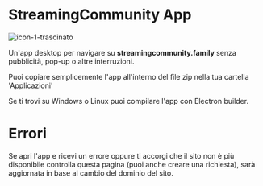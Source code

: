 # StreamingCommunity App

![icon-1-_trascinato_](https://github.com/user-attachments/assets/6ab8b6fc-9cd8-4391-94b7-6a268a57a2eb)

Un'app desktop per navigare su **streamingcommunity.family** senza pubblicità, pop-up o altre interruzioni. 

Puoi copiare semplicemente l'app all'interno del file zip nella tua cartella 'Applicazioni'

Se ti trovi su Windows o Linux puoi compilare l'app con Electron builder.

# Errori
Se apri l'app e ricevi un errore oppure ti accorgi che il sito non è più disponibile controlla questa pagina (puoi anche creare una richiesta), sarà aggiornata in base al cambio del dominio del sito.